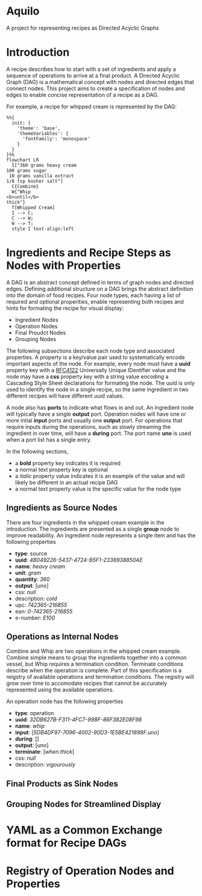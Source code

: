 # Aquilo

A project for representing recipes as Directed Acyclic Graphs

# Introduction

A recipe describes how to start with a set of ingredients and apply a sequence of operations to arrive at a final product. A Directed Acyclic Graph (DAG) is a mathematical concept with nodes and directed edges that connect nodes. This project aims to create a specification of nodes and edges to enable concise representation of a recipe as a DAG.

For example, a recipe for whipped cream is represented by the DAG:

```mermaid
%%{
  init: {
    'theme': 'base',
    'themeVariables': {
      'fontFamily': 'monospace'
    }
  }
}%%
flowchart LR
  I["360 grams heavy cream
100 grams sugar
 10 grams vanilla extract
1/8 tsp kosher salt"]
  C{Combine}
  W{"Whip
<b>until</b>
thick"}
  T[Whipped Cream]
  I --> C;
  C --> W;
  W --> T;
  style I text-align:left
```
  
# Ingredients and Recipe Steps as Nodes with Properties

A DAG is an abstract concept defined in terms of graph nodes and directed edges. Defining additional structure on a DAG brings the abstract definition into the domain of food recipes. Four node types, each having a list of required and optional properities, enable representing both recipes and hints for formating the recipe for visual display:
- Ingredient Nodes
- Operation Nodes
- Final Proudct Nodes
- Grouping Nodes

The following subsections describe each node type and associated properties. A property is a key/value pair used to systematically encode important aspects of the node. For example, every node must have a **uuid** property key with a [RFC4122](https://datatracker.ietf.org/doc/html/rfc4122) Universally Unique IDentifier value and the node may have a **css** property key with a string value encoding a Cascading Style Sheet declarations for formating the node. The uuid is only used to identify the node in a single recipe, so the same ingredient in two different recipes will have different uuid values.

A node also has **ports** to indicate what flows in and out. An ingredient node will typically have a single **output** port. Operation nodes will have one or more intial **input** ports and usually one **output** port. For operations that require inputs during the operations, such as slowly streaming the ingredient in over time, will have a **during** port. The port name **uno** is used when a port list has a single entry.

In the following sections,
- a **bold** property key indicates it is required
- a normal text property key is optional
- a _italic_ property value indicates it is an example of the value and will likely be different in an actual recipe DAG
- a normal text property value is the specific value for the node type

## Ingredients as Source Nodes

There are four ingredients in the whipped cream example in the introduction. The ingredients are presented as a single **group** node to improve readability. An ingredient node represents a single item and has the following properties
- **type**: source
- **uuid**: _4B049226-5437-4724-B5F1-2336938850AE_
- **name**: _heavy cream_
- **unit**: _gram_
- **quantity**: _360_
- **output**: [_uno_]
- css: _null_
- description: _cold_
- upc: _742365-216855_
- ean: _0-742365-216855_
- e-number: _E100_

## Operations as Internal Nodes

Combine and Whip are two operations in the whipped cream example. Combine simple means to group the ingredients together into a common vessel, but Whip requires a termination condition. Terminate conditions describe when the operation is complete. Part of this specification is a reigstry of available operations and termination conditions. The registry will grow over time to accomodate recipes that cannot be accurately represented using the available operations.

An operation node has the following properties
- **type**: operation
- **uuid**: _32DB627B-F311-4FC7-998F-86F382E08F98_
- **name**: _whip_
- **input**: [_5DB4DF97-7096-4002-90D3-1E5BE421898F.uno_]
- **during**: []
- **output**: [_uno_]
- **terminate**: [_when.thick_]
- css: _null_
- description: _vigourously_

## Final Products as Sink Nodes

## Grouping Nodes for Streamlined Display


# YAML as a Common Exchange format for Recipe DAGs

# Registry of Operation Nodes and Properties
